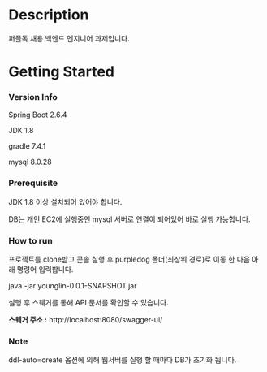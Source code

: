 # Description

퍼플독 채용 백엔드 엔지니어 과제입니다.



# Getting Started

### Version Info

Spring Boot 2.6.4  

JDK 1.8

gradle 7.4.1  

mysql 8.0.28  



### Prerequisite

JDK 1.8 이상 설치되어 있어야 합니다.

DB는 개인 EC2에 실행중인 mysql 서버로 연결이 되어있어 바로 실행 가능합니다.  



### How to run

프로젝트를 clone받고 콘솔 실행 후 purpledog 폴더(최상위 경로)로 이동 한 다음 아래 명령어 입력합니다.  

java -jar younglin-0.0.1-SNAPSHOT.jar



실행 후 스웨거를 통해 API 문서를 확인할 수 있습니다.   

**스웨거 주소 :**  http://localhost:8080/swagger-ui/



### Note

ddl-auto=create 옵션에 의해 웹서버를 실행 할 때마다 DB가 초기화 됩니다.  




